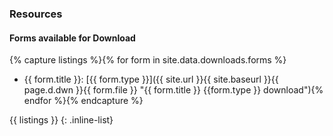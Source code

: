 ### Resources  

#### Forms available for Download    

{% capture listings %}{% for form in site.data.downloads.forms %}
+ {{ form.title }}: [{{ form.type }}]({{ site.url }}{{ site.baseurl }}{{ page.d.dwn }}{{ form.file }} "{{ form.title }} {{form.type }} download"){% endfor %}{% endcapture %}

{{ listings }}
{: .inline-list}
